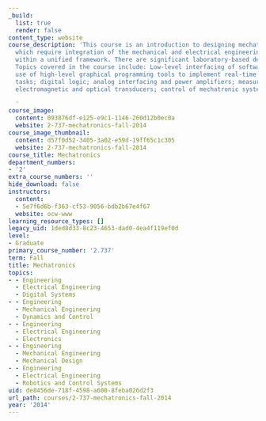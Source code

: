 ```yaml
---
_build:
  list: true
  render: false
content_type: website
course_description: 'This course is an introduction to designing mechatronic systems,
  which require integration of the mechanical and electrical engineering disciplines
  within a unified framework. There are significant laboratory-based design experiences.
  Topics covered in the course include: Low-level interfacing of software with hardware;
  use of high-level graphical programming tools to implement real-time computation
  tasks; digital logic; analog interfacing and power amplifiers; measurement and sensing;
  electromagnetic and optical transducers; control of mechatronic systems.

  '
course_image:
  content: 093876df-e125-e9c1-1146-260d12b0ec0a
  website: 2-737-mechatronics-fall-2014
course_image_thumbnail:
  content: d57f0d52-3405-3a02-e59d-19ff65c1c305
  website: 2-737-mechatronics-fall-2014
course_title: Mechatronics
department_numbers:
- '2'
extra_course_numbers: ''
hide_download: false
instructors:
  content:
  - 5e7f6d6b-f363-cf53-9056-bdb2b67e4f67
  website: ocw-www
learning_resource_types: []
legacy_uid: 1ded8d33-8c23-4653-dad0-4ea4f119ef0d
level:
- Graduate
primary_course_number: '2.737'
term: Fall
title: Mechatronics
topics:
- - Engineering
  - Electrical Engineering
  - Digital Systems
- - Engineering
  - Mechanical Engineering
  - Dynamics and Control
- - Engineering
  - Electrical Engineering
  - Electronics
- - Engineering
  - Mechanical Engineering
  - Mechanical Design
- - Engineering
  - Electrical Engineering
  - Robotics and Control Systems
uid: de8456de-718f-4598-a600-8feba026d2f3
url_path: courses/2-737-mechatronics-fall-2014
year: '2014'
---
```

